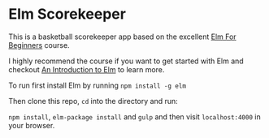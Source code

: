 # Elm Scorekeeper

This is a basketball scorekeeper app based on the excellent [Elm For Beginners](http://courses.knowthen.com/courses/elm-for-beginners/) course.

I highly recommend the course if you want to get started with Elm and checkout [An Introduction to Elm](http://guide.elm-lang.org/) to learn more.

To run first install Elm by running ```npm install -g elm```

Then clone this repo, ```cd``` into the directory and run:

``` npm install ```, 
```elm-package install```
and
``` gulp ```
and then visit ```localhost:4000``` in your browser.
